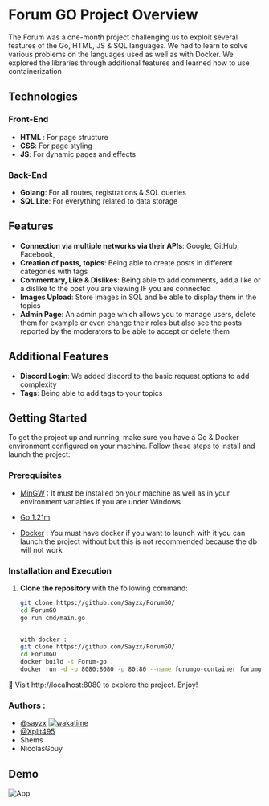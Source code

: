 # Forum GO Project Overview

The Forum was a one-month project challenging us to exploit several features of the Go, HTML, JS & SQL languages. We had to learn to solve various problems on the languages ​​used as well as with Docker. We explored the libraries through additional features and learned how to use containerization

## Technologies

### Front-End

- **HTML** : For page structure
- **CSS**: For page styling
- **JS**: For dynamic pages and effects

### Back-End

- **Golang**: For all routes, registrations & SQL queries
- **SQL Lite**: For everything related to data storage

## Features

- **Connection via multiple networks via their APIs**: Google, GitHub, Facebook, 
- **Creation of posts, topics**: Being able to create posts in different categories with tags
- **Commentary, Like & Dislikes**: Being able to add comments, add a like or a dislike to the post you are viewing IF you are connected
- **Images Upload**: Store images in SQL and be able to display them in the topics
- **Admin Page**: An admin page which allows you to manage users, delete them for example or even change their roles but also see the posts reported by the moderators to be able to accept or delete them

## Additional Features

- **Discord Login**: We added discord to the basic request options to add complexity
- **Tags**: Being able to add tags to your topics

## Getting Started


To get the project up and running, make sure you have a Go & Docker environment configured on your machine. Follow these steps to install and launch the project:

### Prerequisites

- [MinGW](https://sourceforge.net/projects/mingw/) : It must be installed on your machine as well as in your environment variables if you are under Windows
- [Go 1.21m](https://go.dev/dl/go1.21.12.src.tar.gz)

- [Docker](https://www.docker.com/) : You must have docker if you want to launch with it you can launch the project without but this is not recommended because the db will not work

### Installation and Execution

1. **Clone the repository** with the following command:

   ```bash
   git clone https://github.com/Sayzx/ForumGO/
   cd ForumGO
   go run cmd/main.go


   with docker :
   git clone https://github.com/Sayzx/ForumGO/
   cd ForumGO
   docker build -t Forum-go .
   docker run -d -p 8080:8080 -p 80:80 --name forumgo-container forumgo-app
   
   ```

👏 Visit http://localhost:8080 to explore the project. Enjoy!

### Authors : 

- [@sayzx](https://www.github.com/sayzx) [![wakatime](https://wakatime.com/badge/user/018d13a0-dea5-424f-9eef-3afdc71ebf87/project/018dacdc-1ebd-4c10-a5d7-2c183e8952c0.svg)](https://wakatime.com/badge/user/018d13a0-dea5-424f-9eef-3afdc71ebf87/project/018dacdc-1ebd-4c10-a5d7-2c183e8952c0)
- [@Xplit495](https://www.github.com/Xplit495)
- Shems
- NicolasGouy

## Demo





![App](https://media.discordapp.net/attachments/1235943740385001532/1248999126406795324/image.png?ex=6665b495&is=66646315&hm=4fe881e248f9dafbe9e4e646ab88a1f0d608b9718cb2253b8c619f3035831000&=&format=webp&quality=lossless&width=1336&height=671)



